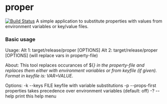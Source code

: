 # proper
[![Build Status](https://travis-ci.org/jburell/proper.svg?branch=master)](https://travis-ci.org/jburell/proper)
A simple application to substitute properties with values from environment 
variables or key/value files.

### Basic usage
Usage:
 Alt 1: target/release/proper [OPTIONS] <property-file> <result-file>
 Alt 2: target/release/proper [OPTIONS] <property-file> (will replace vars in property-file)

About:
This tool replaces occurances of ${<VAR>} in the property-file and replaces them either with environment variables or from keyfile (if given). Format in keyfile is: VAR=VALUE.

Options:
    -k --keys FILE      keyfile with variable substitutions
    -p --props-first    properties takes precedence over environment variables
                        (default: off)
    -? --help           print this help menu

